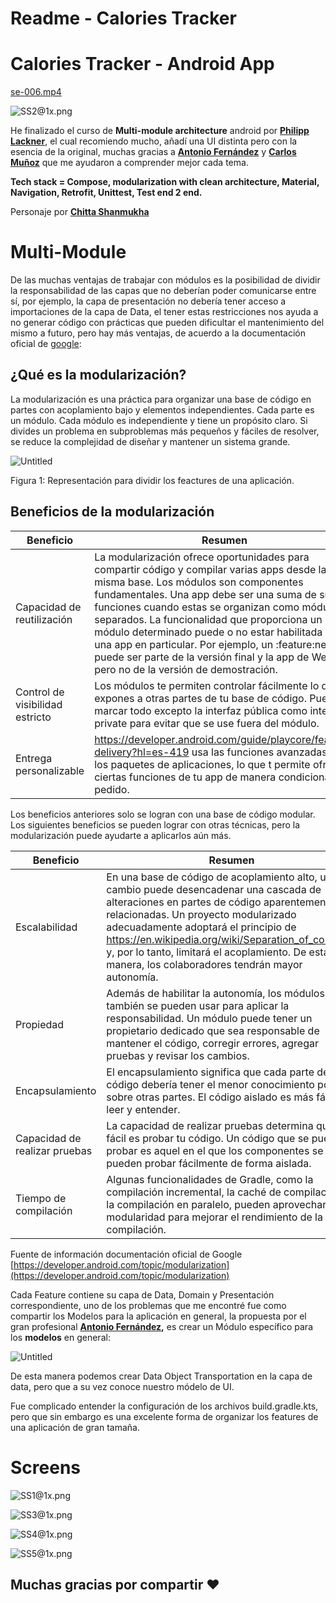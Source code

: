 # Readme - Calories Tracker

# Calories Tracker - Android App

[se-006.mp4](https://firebasestorage.googleapis.com/v0/b/basic-calculator-001-c2092.appspot.com/o/demo-curse-felipe.mp4)

![SS2@1x.png](https://firebasestorage.googleapis.com/v0/b/basic-calculator-001-c2092.appspot.com/o/SS2%401x.png?alt=media&token=65c6e70c-f5d7-4966-9203-332307adabb9)

He finalizado el curso de **Multi-module architecture** android por **[Philipp Lackner](https://github.com/philipplackner)**, el cual recomiendo mucho, añadí una UI distinta pero con la esencia de la original, muchas gracias a **[Antonio Fernández](https://github.com/afalabarce)** y **[Carlos Muñoz](https://github.com/DerSarco/newastro/commits?author=DerSarco)** que me ayudaron a comprender mejor cada tema.

**Tech stack = Compose, modularization with clean architecture, Material, Navigation, Retrofit, Unittest, Test end 2 end.**

Personaje por **[Chitta Shanmukha](https://lottiefiles.com/CHITTA)**

# **Multi-Module**

De las muchas ventajas de trabajar con módulos es la posibilidad de dividir la responsabilidad de las capas que no deberían poder comunicarse entre sí, por ejemplo, la capa de presentación no debería tener acceso a importaciones de la capa de Data, el tener estas restricciones nos ayuda a no generar código con prácticas que pueden dificultar el mantenimiento del mismo a futuro, pero hay más ventajas, de acuerdo a la documentación oficial de [google](https://developer.android.com/topic/modularization):

## ¿Qué es la modularización?

La modularización es una práctica para organizar una base de código en partes con acoplamiento bajo y elementos independientes. Cada parte es un módulo. Cada módulo es independiente y tiene un propósito claro. Si divides un problema en subproblemas más pequeños y fáciles de resolver, se reduce la complejidad de diseñar y mantener un sistema grande.

![Untitled](https://firebasestorage.googleapis.com/v0/b/basic-calculator-001-c2092.appspot.com/o/1_sample_dep_graph.png?alt=media&token=18d8bd62-c3de-4ad4-9811-69e0386e181d)

Figura 1: Representación para dividir los feactures de una aplicación.

## Beneficios de la modularización

| Beneficio | Resumen |
| --- | --- |
| Capacidad de reutilización | La modularización ofrece oportunidades para compartir código y compilar varias apps desde la misma base. Los módulos son componentes fundamentales. Una app debe ser una suma de sus funciones cuando estas se organizan como módulos separados. La funcionalidad que proporciona un módulo determinado puede o no estar habilitada en una app en particular. Por ejemplo, un :feature:news puede ser parte de la versión final y la app de Wear, pero no de la versión de demostración. |
| Control de visibilidad estricto | Los módulos te permiten controlar fácilmente lo que expones a otras partes de tu base de código. Puedes marcar todo excepto la interfaz pública como internal o private para evitar que se use fuera del módulo. |
| Entrega personalizable | https://developer.android.com/guide/playcore/feature-delivery?hl=es-419 usa las funciones avanzadas de los paquetes de aplicaciones, lo que t permite ofrecer ciertas funciones de tu app de manera condicional o a pedido. |

Los beneficios anteriores solo se logran con una base de código modular. Los siguientes beneficios se pueden lograr con otras técnicas, pero la modularización puede ayudarte a aplicarlos aún más.

| Beneficio | Resumen |
| --- | --- |
| Escalabilidad | En una base de código de acoplamiento alto, un solo cambio puede desencadenar una cascada de alteraciones en partes de código aparentemente no relacionadas. Un proyecto modularizado adecuadamente adoptará el principio de https://en.wikipedia.org/wiki/Separation_of_concerns y, por lo tanto, limitará el acoplamiento. De esta manera, los colaboradores tendrán mayor autonomía. |
| Propiedad | Además de habilitar la autonomía, los módulos también se pueden usar para aplicar la responsabilidad. Un módulo puede tener un propietario dedicado que sea responsable de mantener el código, corregir errores, agregar pruebas y revisar los cambios. |
| Encapsulamiento | El encapsulamiento significa que cada parte de tu código debería tener el menor conocimiento posible sobre otras partes. El código aislado es más fácil de leer y entender. |
| Capacidad de realizar pruebas | La capacidad de realizar pruebas determina qué tan fácil es probar tu código. Un código que se puede probar es aquel en el que los componentes se pueden probar fácilmente de forma aislada. |
| Tiempo de compilación | Algunas funcionalidades de Gradle, como la compilación incremental, la caché de compilación o la compilación en paralelo, pueden aprovechar la modularidad para mejorar el rendimiento de la compilación. |

Fuente de información documentación oficial de Google [https://developer.android.com/topic/modularization](https://developer.android.com/topic/modularization)

Cada Feature contiene su capa de Data, Domain y Presentación correspondiente, uno de los problemas que me encontré fue como compartir los Modelos para la aplicación en general, la propuesta por el gran profesional **[Antonio Fernández](https://github.com/afalabarce),** es crear un Módulo específico para los **modelos** en general:

![Untitled](https://firebasestorage.googleapis.com/v0/b/basic-calculator-001-c2092.appspot.com/o/img.png?alt=media&token=ebb81b1c-55ba-47c4-8a9a-5f75962bf98a)

De esta manera podemos crear Data Object Transportation en la capa de data, pero que a su vez conoce nuestro módelo de UI.

Fue complicado entender la configuración de los archivos build.gradle.kts, pero que sin embargo es una excelente forma de organizar los features de una aplicación de gran tamaña.

# Screens

![SS1@1x.png](https://firebasestorage.googleapis.com/v0/b/basic-calculator-001-c2092.appspot.com/o/SS1%401x.png?alt=media&token=48a42ee4-5a39-47fb-81cd-3ae303b0bf89)

![SS3@1x.png](https://firebasestorage.googleapis.com/v0/b/basic-calculator-001-c2092.appspot.com/o/SS3%401x.png?alt=media&token=8c35446a-d1a5-4c8a-8a19-cdc6420a5e33g)

![SS4@1x.png](https://firebasestorage.googleapis.com/v0/b/basic-calculator-001-c2092.appspot.com/o/SS4%401x.png?alt=media&token=eb3e1444-0a41-42a2-8a99-9f16b1e7d69f)

![SS5@1x.png](https://firebasestorage.googleapis.com/v0/b/basic-calculator-001-c2092.appspot.com/o/SS1%401x.png?alt=media&token=48a42ee4-5a39-47fb-81cd-3ae303b0bf89)

## Muchas gracias por compartir ❤️
